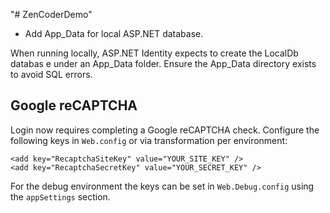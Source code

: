"# ZenCoderDemo" 
* Add App_Data for local ASP.NET database.

When running locally, ASP.NET Identity expects to create the LocalDb databas
e under an App_Data folder.
Ensure the App_Data directory exists to avoid SQL errors.

## Google reCAPTCHA

Login now requires completing a Google reCAPTCHA check. Configure the following
keys in `Web.config` or via transformation per environment:

```
<add key="RecaptchaSiteKey" value="YOUR_SITE_KEY" />
<add key="RecaptchaSecretKey" value="YOUR_SECRET_KEY" />
```

For the debug environment the keys can be set in `Web.Debug.config` using the
`appSettings` section.
